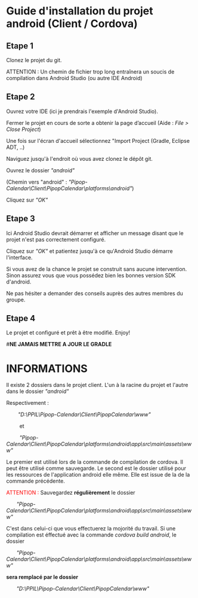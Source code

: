 # Guide d'installation du projet android (Client / Cordova)




## Etape 1

Clonez le projet du git.

ATTENTION : Un chemin de fichier trop long entraînera un soucis de compilation dans Android Studio (ou autre IDE Android)

## Etape 2

Ouvrez votre IDE (ici je prendrais l'exemple d'Android Studio).

Fermer le projet en cours de sorte a obtenir la page d’accueil
(Aide : *File > Close Project*)

Une fois sur l'écran d'accueil sélectionnez "Import Project (Gradle, Eclipse ADT, ..)

Naviguez jusqu'à l'endroit où vous avez clonez le dépôt git.

Ouvrez le dossier *"android"*

(Chemin vers "android" : *"Pipop-Calendar\Client\PipopCalendar\platforms\android"*)

Cliquez sur *"OK"*


## Etape 3
 
Ici Android Studio devrait démarrer et afficher un message disant que le projet n'est pas correctement configuré.

Cliquez sur *"OK"* et patientez jusqu'à ce qu'Android Studio démarre l'interface.

Si vous avez de la chance le projet se construit sans aucune intervention.
Sinon assurez vous que vous possédez bien les bonnes version SDK d'android.

Ne pas hésiter a demander des conseils auprès des autres membres du groupe.

## Etape 4

Le projet et configuré et prêt à être modifié.
Enjoy!


#**NE JAMAIS METTRE A JOUR LE GRADLE**

# INFORMATIONS
Il existe 2 dossiers dans le projet client. 
L'un à la racine du projet et l'autre dans le dossier *"android"*

Respectivement : 

&nbsp;&nbsp;&nbsp;&nbsp;&nbsp;&nbsp;&nbsp; *"D:\PPIL\Pipop-Calendar\Client\PipopCalendar\www"*

&nbsp;&nbsp;&nbsp;&nbsp;&nbsp;&nbsp;&nbsp;&nbsp;&nbsp;et

&nbsp;&nbsp;&nbsp;&nbsp;&nbsp;&nbsp;&nbsp;&nbsp;&nbsp;*"Pipop-Calendar\Client\PipopCalendar\platforms\android\app\src\main\assets\www"*

Le premier est utilisé lors de la commande de compilation de cordova. Il peut être utilisé comme sauvegarde.
Le second est le dossier utilisé pour les ressources de l'application android elle même. Elle est issue de la de la commande précédente.

<span style='color:red'>ATTENTION : </span> Sauvegardez **régulièrement** le dossier 

&nbsp;&nbsp;&nbsp;&nbsp;&nbsp;&nbsp;&nbsp;*"Pipop-Calendar\Client\PipopCalendar\platforms\android\app\src\main\assets\www"*

C'est dans celui-ci que vous effectuerez la mojorité du travail.
Si une compilation est éffectué avec la commande *cordova build android*, le dossier 

&nbsp;&nbsp;&nbsp;&nbsp;&nbsp;&nbsp;&nbsp;*"Pipop-Calendar\Client\PipopCalendar\platforms\android\app\src\main\assets\www"*  

**sera remplacé par le dossier**  

&nbsp;&nbsp;&nbsp;&nbsp;&nbsp;&nbsp;&nbsp;*"D:\PPIL\Pipop-Calendar\Client\PipopCalendar\www"* 




